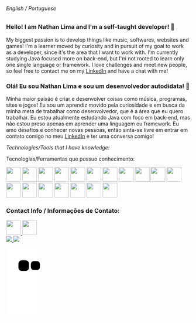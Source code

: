 ###### English / Portuguese
### Hello! I am Nathan Lima and I'm a self-taught developer! 👋

My biggest passion is to develop things like music, softwares, websites and games! I'm a learner moved by curiosity and in pursuit of my goal to work as a developer, since it's the area that I want to work with. I'm currently studying Java focused more on back-end, but I'm not rooted to learn only one single language or framework. I love challenges and meet new people, so feel free to contact me on my <a href="https://www.linkedin.com/in/nslima/"> LinkedIn</a> and have a chat with me!

### Olá! Eu sou Nathan Lima e sou um desenvolvedor autodidata! 👋   

Minha maior paixão é criar e desenvolver coisas como música, programas, sites e jogos! Eu sou um aprendiz movido pela curiosidade e em busca da minha meta de trabalhar como desenvolvedor, que é a área que eu quero trabalhar. Eu estou atualmente estudando Java com foco em back-end, mas não estou preso apenas em aprender uma linguagem ou framework. Eu amo desafios e conhecer novas pessoas, então sinta-se livre em entrar em contato comigo no meu <a href="https://www.linkedin.com/in/nslima/"> LinkedIn</a> e ter uma conversa comigo!


_Technologies/Tools that I have knowledge:_

Tecnologias/Ferramentas que possuo conhecimento:
<div>
<img src="https://www.svgrepo.com/show/452088/php.svg" width="40" height="40"/>
<img src="https://static-00.iconduck.com/assets.00/laravel-icon-497x512-uwybstke.png" width="40" height="40"/>
<img src="https://cdn.jsdelivr.net/gh/devicons/devicon/icons/html5/html5-original-wordmark.svg" width="40" height="40"/>
<img src="https://cdn.jsdelivr.net/gh/devicons/devicon/icons/css3/css3-original-wordmark.svg" width="40" height="40"/>
<img src="https://cdn.jsdelivr.net/gh/devicons/devicon/icons/javascript/javascript-plain.svg" width="40" height="40"/>
<img src="https://cdn.jsdelivr.net/gh/devicons/devicon/icons/java/java-original-wordmark.svg" width="40" height="40"/>
<img src="https://cdn.jsdelivr.net/gh/devicons/devicon/icons/c/c-original.svg" width="40" height="40"/>
<img src="https://cdn.jsdelivr.net/gh/devicons/devicon/icons/csharp/csharp-original.svg" width="40" height="40"/>
<img src="https://cdn.jsdelivr.net/gh/devicons/devicon/icons/python/python-original-wordmark.svg" width="40" height="40"/>
<img src="https://cdn.jsdelivr.net/gh/devicons/devicon/icons/github/github-original-wordmark.svg" width="40" height="40"/>
<img src="https://cdn.jsdelivr.net/gh/devicons/devicon/icons/nodejs/nodejs-original.svg" width="40" height="40"/>
<img src="https://cdn.jsdelivr.net/gh/devicons/devicon/icons/linux/linux-original.svg" width="40" height="40"/>
<img src="https://cdn.jsdelivr.net/gh/devicons/devicon/icons/trello/trello-plain-wordmark.svg" width="40" height="40"/>

<img src="https://cdn.jsdelivr.net/gh/devicons/devicon/icons/illustrator/illustrator-line.svg" width="40" height="40"/>
<img src="https://cdn.jsdelivr.net/gh/devicons/devicon/icons/photoshop/photoshop-line.svg" width="40" height="40"/>
<img src="https://cdn.jsdelivr.net/gh/devicons/devicon/icons/aftereffects/aftereffects-original.svg" width="40" height="40"/>
<img src="https://cdn.jsdelivr.net/gh/devicons/devicon/icons/blender/blender-original-wordmark.svg" width="40" height="40"/>
<img src="https://cdn.jsdelivr.net/gh/devicons/devicon/icons/unrealengine/unrealengine-original-wordmark.svg" width="40" height="40"/>
</div>

### Contact Info / Informações de Contato:

<div>
  <a href="https://www.linkedin.com/in/nslima/">
  <img src="https://cdn.jsdelivr.net/gh/devicons/devicon/icons/linkedin/linkedin-original.svg" width="40" height="40"/>
  </a>
  <a href="mailto:limasantosnathan@gmail.com">
  <img src="https://cdn.jsdelivr.net/gh/devicons/devicon/icons/google/google-plain.svg"width="40" height="40"/>
  </a>

</div>

<div>
<a href="https://github.com/coican98">
<img height="180em" src="https://github-readme-stats.vercel.app/api?username=coican98&count_private=true&show_icons=true&theme=tokyonight"/>
<img height="180em" src="https://github-readme-stats.vercel.app/api/top-langs/?username=coican98&count_private=true&layout=compact&theme=tokyonight"/>
</div>
  
![Snake animation](https://github.com/coican98/coican98/blob/output/github-contribution-grid-snake.svg)

